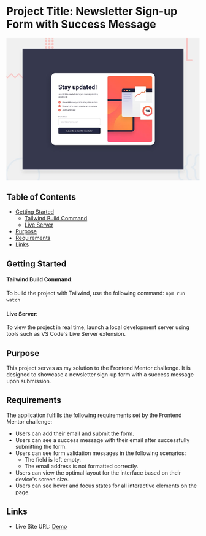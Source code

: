# Project Title: Newsletter Sign-up Form with Success Message

![Design preview for the Newsletter sign-up form with success message coding challenge](./design/desktop-preview.jpg)

## Table of Contents

- [Getting Started](#getting-started)
  - [Tailwind Build Command](#tailwind-build-command)
  - [Live Server](#live-server)
- [Purpose](#purpose)
- [Requirements](#requirements)
- [Links](#links)

## Getting Started

#### Tailwind Build Command:

To build the project with Tailwind, use the following command:
`npm run watch`

#### Live Server:

To view the project in real time, launch a local development server using tools such as VS Code's Live Server extension.

## Purpose

This project serves as my solution to the Frontend Mentor challenge. It is designed to showcase a newsletter sign-up form with a success message upon submission.

## Requirements

The application fulfills the following requirements set by the Frontend Mentor challenge:

- Users can add their email and submit the form.
- Users can see a success message with their email after successfully submitting the form.
- Users can see form validation messages in the following scenarios:
  - The field is left empty.
  - The email address is not formatted correctly.
- Users can view the optimal layout for the interface based on their device's screen size.
- Users can see hover and focus states for all interactive elements on the page.

## Links

- Live Site URL: [Demo](https://newsletter-sign-up-tailwind.vercel.app/)

